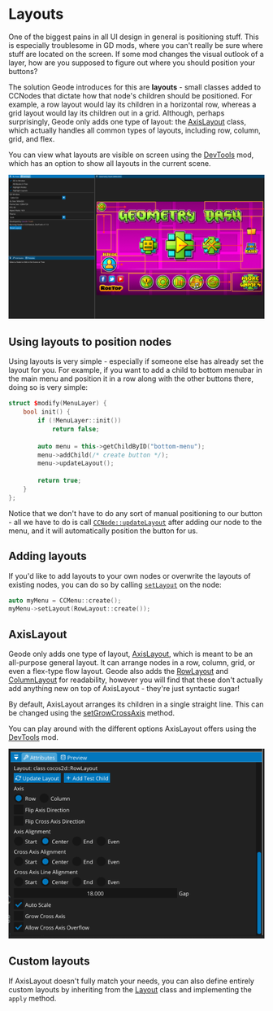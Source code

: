 # Layouts

One of the biggest pains in all UI design in general is positioning stuff. This is especially troublesome in GD mods, where you can't really be sure where stuff are located on the screen. If some mod changes the visual outlook of a layer, how are you supposed to figure out where you should position your buttons?

The solution Geode introduces for this are **layouts** - small classes added to CCNodes that dictate how that node's children should be positioned. For example, a row layout would lay its children in a horizontal row, whereas a grid layout would lay its children out in a grid. Although, perhaps surprisingly, Geode only adds one type of layout: the [AxisLayout](/classes/cocos2d/AxisLayout) class, which actually handles all common types of layouts, including row, column, grid, and flex.

You can view what layouts are visible on screen using the [DevTools](https://github.com/geode-sdk/devtools) mod, which has an option to show all layouts in the current scene.

![Image of the DevTools mod in GD, showcasing the layouts in MenuLayer](/assets/DevTools_layouts.png)

## Using layouts to position nodes

Using layouts is very simple - especially if someone else has already set the layout for you. For example, if you want to add a child to bottom menubar in the main menu and position it in a row along with the other buttons there, doing so is very simple:

```cpp
struct $modify(MenuLayer) {
    bool init() {
        if (!MenuLayer::init())
            return false;
        
        auto menu = this->getChildByID("bottom-menu");
        menu->addChild(/* create button */);
        menu->updateLayout();

        return true;
    }
};
```
Notice that we don't have to do any sort of manual positioning to our button - all we have to do is call [`CCNode::updateLayout`](/classes/cocos2d/CCNode#updateLayout) after adding our node to the menu, and it will automatically position the button for us.

## Adding layouts

If you'd like to add layouts to your own nodes or overwrite the layouts of existing nodes, you can do so by calling [`setLayout`](/classes/cocos2d/CCNode#setLayout) on the node:
```cpp
auto myMenu = CCMenu::create();
myMenu->setLayout(RowLayout::create());
```

## AxisLayout

Geode only adds one type of layout, [AxisLayout](/classes/cocos2d/AxisLayout), which is meant to be an all-purpose general layout. It can arrange nodes in a row, column, grid, or even a flex-type flow layout. Geode also adds the [RowLayout](/classes/cocos2d/RowLayout) and [ColumnLayout](/classes/cocos2d/ColumnLayout) for readability, however you will find that these don't actually add anything new on top of AxisLayout - they're just syntactic sugar!

By default, AxisLayout arranges its children in a single straight line. This can be changed using the [setGrowCrossAxis](/classes/cocos2d/AxisLayout#setGrowCrossAxis) method.

You can play around with the different options AxisLayout offers using the [DevTools](https://github.com/geode-sdk/devtools) mod.

![Image of the DevTools mod, showing the different options for AxisLayout](/assets/DevTools_layoutAttributes.png)

## Custom layouts

If AxisLayout doesn't fully match your needs, you can also define entirely custom layouts by inheriting from the [Layout](/classes/cocos2d/Layout) class and implementing the `apply` method.
